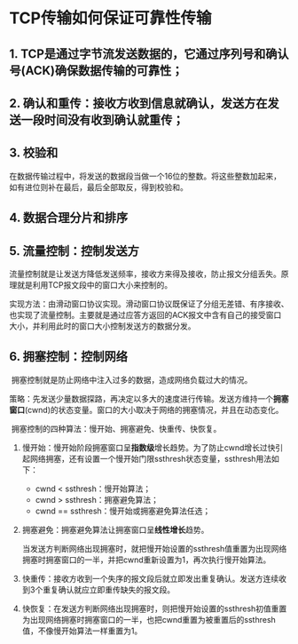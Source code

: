 # TCP传输如何保证可靠性传输

## 1. TCP是通过字节流发送数据的，它通过序列号和确认号(ACK)确保数据传输的可靠性；

## 2. 确认和重传：接收方收到信息就确认，发送方在发送一段时间没有收到确认就重传；

## 3. 校验和

​	在数据传输过程中，将发送的数据段当做一个16位的整数。将这些整数加起来，如有进位则补在最后，最后全部取反，得到校验和。

## 4. 数据合理分片和排序

## 5. 流量控制：控制发送方

​	流量控制就是让发送方降低发送频率，接收方来得及接收，防止报文分组丢失。原理就是利用TCP报文段中的窗口大小来控制的。

​	实现方法：由滑动窗口协议实现。滑动窗口协议既保证了分组无差错、有序接收、也实现了流量控制。主要就是通过应答方返回的ACK报文中含有自己的接受窗口大小，并利用此时的窗口大小控制发送方的数据分发。

## 6. 拥塞控制：控制网络

​	拥塞控制就是防止网络中注入过多的数据，造成网络负载过大的情况。

​	策略：先发送少量数据探路，再决定以多大的速度进行传输。发送方维持一个**拥塞窗口**(cwnd)的状态变量。窗口的大小取决于网络的拥塞情况，并且在动态变化。

​	拥塞控制的四种算法：慢开始、拥塞避免、快重传、快恢复。

1.  慢开始：慢开始阶段拥塞窗口呈**指数级**增长趋势。为了防止cwnd增长过快引起网络拥塞，还有设置一个慢开始门限ssthresh状态变量，ssthresh用法如下：
    -   cwnd < ssthresh：慢开始算法；
    -   cwnd > ssthresh：拥塞避免算法；
    -   cwnd == ssthresh：慢开始或拥塞避免算法任选；

2.  拥塞避免：拥塞避免算法让拥塞窗口呈**线性增长**趋势。

    当发送方判断网络出现拥塞时，就把慢开始设置的ssthresh值重置为出现网络拥塞时拥塞窗口的一半，并把cwnd重新设置为1，再次执行慢开始算法。

2.  快重传：接收方收到一个失序的报文段后就立即发出重复确认。发送方连续收到3个重复确认就应立即重传缺失的报文段。

3.  快恢复：在发送方判断网络出现拥塞时，则把慢开始设置的ssthresh初值重置为出现网络拥塞时拥塞窗口的一半，也把cwnd重置为被重置后的ssthresh值，不像慢开始算法一样重置为1。

​	

​	

